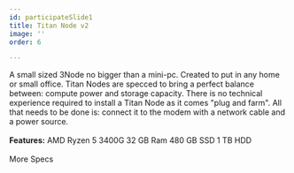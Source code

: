 ```yaml
---
id: participateSlide1
title: Titan Node v2
image: ''
order: 6

---
```


A small sized 3Node no bigger than a mini-pc. Created to put in any home or small office. Titan Nodes are specced to bring a perfect balance between: compute power and storage capacity. There is no technical experience required to install a Titan Node as it comes "plug and farm". All that needs to be done is: connect it to the modem with a network cable and a power source.
<br />
<br />
**Features:** AMD Ryzen 5 3400G 32 GB Ram 480 GB SSD 1 TB HDD
<br />
<br />
More Specs
